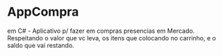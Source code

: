 # AppCompra
em C# - Aplicativo p/ fazer em compras presencias em Mercado. Respeitando o valor que vc leva, os itens que colocando no carrinho, e o saldo que vai restando.
